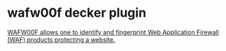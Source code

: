 # wafw00f decker plugin

[WAFW00F allows one to identify and fingerprint Web Application Firewall (WAF) products protecting a website.](https://github.com/EnableSecurity/wafw00f.git)
